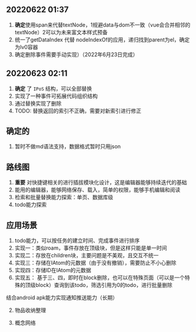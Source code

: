 
## 20220622 01:37
1. **确定**使用span来代替textNode，1规避data与dom不一致（vue会合并相邻的textNode）2可以为未来富文本样式预备
2. 统一了getDataIndex 代替  nodeIndexOf的应用，递归找到parent为el，确定为lv0容器
3. 确定删除事件需要手动实现）（2022年6月23日完成）

## 20220623 02:11
1. **确定** 了 `IPoS` 结构，可以全部替换
2. 实现了一种事件可拓展代码组织结构
3. 通过替换实现了删除
4. TODO: 替换返回的索引不正确，需要对新索引进行修正

## 确定的 

1. 暂时不做md语法支持，数据格式暂时只用json

## 路线图

1. **重要** 对快捷键相关的进行插拔模块化设计，这是编辑器能够持续迭代的基础
2. 能用的编辑器，能够网络保存、载入，简单的权限，能够手机编辑和阅读
3. 检索和批量替换能力探索：单页、数据库级
4. todo能力探索

##  应用场景

1. todo能力，可以按任务的建立时间、完成事件进行排序
  1. 实现一：类似roam，事件存放在顶级块，但是这样只能是单一时间
  2. 实现二：存放在children块，主要问题是不美观，且交互不统一
  3. 实现三：存储在IAtom的元数据（由于没有撤销），需要防止不小心删除
  4. 实现四：存储ID在IAtom的元数据
  5. 实现五： 基于三、四，即时在block删除，也可以在特殊页面（可以是一个特殊的顶级block）查询到该todo，筛选引用为0的todo，进行批量删除

  结合android apk能力实现通知推送能力（长期）

2. 物品收纳整理

3. 概念网络

